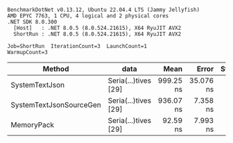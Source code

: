 ```

BenchmarkDotNet v0.13.12, Ubuntu 22.04.4 LTS (Jammy Jellyfish)
AMD EPYC 7763, 1 CPU, 4 logical and 2 physical cores
.NET SDK 8.0.300
  [Host]   : .NET 8.0.5 (8.0.524.21615), X64 RyuJIT AVX2
  ShortRun : .NET 8.0.5 (8.0.524.21615), X64 RyuJIT AVX2

Job=ShortRun  IterationCount=3  LaunchCount=1  
WarmupCount=3  

```
| Method                  | data                 | Mean      | Error     | StdDev   | Min       | Max         | Gen0   | Allocated |
|------------------------ |--------------------- |----------:|----------:|---------:|----------:|------------:|-------:|----------:|
| SystemTextJson          | Seria(...)tives [29] | 999.25 ns | 35.076 ns | 1.923 ns | 997.03 ns | 1,000.43 ns | 0.0038 |     464 B |
| SystemTextJsonSourceGen | Seria(...)tives [29] | 936.07 ns |  7.358 ns | 0.403 ns | 935.83 ns |   936.54 ns | 0.0067 |     568 B |
| MemoryPack              | Seria(...)tives [29] |  92.59 ns |  7.993 ns | 0.438 ns |  92.27 ns |    93.09 ns | 0.0014 |     120 B |
